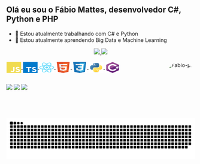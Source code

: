 ## Olá eu sou o Fábio Mattes, desenvolvedor C#, Python e PHP
- 🔭 Estou atualmente trabalhando com C# e Python
- 🌱 Estou atualmente aprendendo Big Data e Machine Learning

<div align="center">
  <a href="https://github.com/fabiomattes2016">
  <img height="180em" src="https://github-readme-stats.vercel.app/api?username=fabiomattes2016&show_icons=true&theme=dracula&include_all_commits=true&count_private=true"/>
  <img height="180em" src="https://github-readme-stats.vercel.app/api/top-langs/?username=fabiomattes2016&layout=compact&langs_count=7&theme=dracula"/>
</div>
  
<div style="display: inline_block"><br>
  <img align="center" alt="Fabio-Js" height="30" width="40" src="https://raw.githubusercontent.com/devicons/devicon/master/icons/javascript/javascript-plain.svg">
  <img align="center" alt="Fabio-Ts" height="30" width="40" src="https://raw.githubusercontent.com/devicons/devicon/master/icons/typescript/typescript-plain.svg">
  <img align="center" alt="Fabio-React" height="30" width="40" src="https://raw.githubusercontent.com/devicons/devicon/master/icons/react/react-original.svg">
  <img align="center" alt="Fabio-HTML" height="30" width="40" src="https://raw.githubusercontent.com/devicons/devicon/master/icons/html5/html5-original.svg">
  <img align="center" alt="Fabio-CSS" height="30" width="40" src="https://raw.githubusercontent.com/devicons/devicon/master/icons/css3/css3-original.svg">
  <img align="center" alt="Fabio-Python" height="30" width="40" src="https://raw.githubusercontent.com/devicons/devicon/master/icons/python/python-original.svg">
  <img align="center" alt="Fabio-Csharp" height="30" width="40" src="https://raw.githubusercontent.com/devicons/devicon/master/icons/csharp/csharp-original.svg">
  <img align="right" alt="Fabio-pic" height="150" style="border-radius:50px;" src="https://rh.benner.com.br/RHWEB/GetProfileImage.ashx?hnd=tfXgRoUmy4ZxkF8z%2FUhk4A%3D%3D&dt=20211011075815?width=676&height=676">
</div>

##
  
<div>
  <a href="https://www.instagram.com/fabiomattes" target="_blank"><img src="https://img.shields.io/badge/-Instagram-%23E4405F?style=for-the-badge&logo=instagram&logoColor=white" target="_blank"></a>
  <a href = "mailto:fabiomattes2007@gmail.com"><img src="https://img.shields.io/badge/-Gmail-%23333?style=for-the-badge&logo=gmail&logoColor=white" target="_blank"></a>
  <a href="https://www.linkedin.com/in/fabiomattes" target="_blank"><img src="https://img.shields.io/badge/-LinkedIn-%230077B5?style=for-the-badge&logo=linkedin&logoColor=white" target="_blank"></a> 
  
  ![Snake animation](https://github.com/fabiomattes2016/fabiomattes2016/blob/output/github-contribution-grid-snake.svg)
</div>
